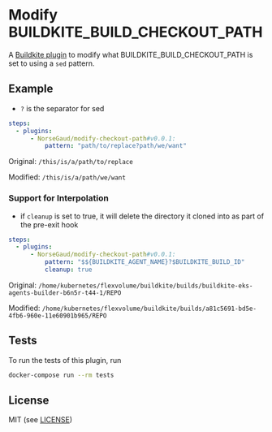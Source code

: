 # Modify BUILDKITE_BUILD_CHECKOUT_PATH

A [Buildkite plugin](https://buildkite.com/docs/agent/v3/plugins) to modify what BUILDKITE_BUILD_CHECKOUT_PATH is set to using a `sed` pattern.

## Example

- `?` is the separator for sed

```yml
steps:
  - plugins:
      - NorseGaud/modify-checkout-path#v0.0.1:
          pattern: "path/to/replace?path/we/want"
```

Original: `/this/is/a/path/to/replace`

Modified: `/this/is/a/path/we/want`

### Support for Interpolation

- if `cleanup` is set to true, it will delete the directory it cloned into as part of the pre-exit hook

```yml
steps:
  - plugins:
      - NorseGaud/modify-checkout-path#v0.0.1:
          pattern: "$${BUILDKITE_AGENT_NAME}?$BUILDKITE_BUILD_ID"
          cleanup: true
```

Original: `/home/kubernetes/flexvolume/buildkite/builds/buildkite-eks-agents-builder-b6n5r-t44-1/REPO`

Modified: `/home/kubernetes/flexvolume/buildkite/builds/a81c5691-bd5e-4fb6-960e-11e60901b965/REPO`

## Tests

To run the tests of this plugin, run
```sh
docker-compose run --rm tests
```

## License

MIT (see [LICENSE](LICENSE))
